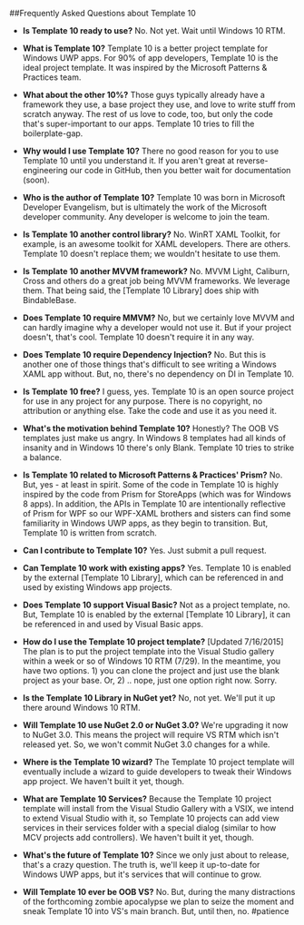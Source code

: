 ##Frequently Asked Questions about Template 10

* **Is Template 10 ready to use?** No. Not yet. Wait until Windows 10 RTM.

* **What is Template 10?** Template 10 is a better project template for Windows UWP apps. For 90% of app developers, Template 10 is the ideal project template. It was inspired by the Microsoft Patterns & Practices team.  

* **What about the other 10%?** Those guys typically already have a framework they use, a base project they use, and love to write stuff from scratch anyway. The rest of us love to code, too, but only the code that's super-important to our apps. Template 10 tries to fill the boilerplate-gap. 

* **Why would I use Template 10?** There no good reason for you to use Template 10 until you understand it. If you aren't great at reverse-engineering our code in GitHub, then you better wait for documentation (soon).

* **Who is the author of Template 10?** Template 10 was born in Microsoft Developer Evangelism, but is ultimately the work of the Microsoft developer community. Any developer is welcome to join the team. 

* **Is Template 10 another control library?** No. WinRT XAML Toolkit, for example, is an awesome toolkit for XAML developers. There are others. Template 10 doesn't replace them; we wouldn't hesitate to use them. 

* **Is Template 10 another MVVM framework?** No. MVVM Light, Caliburn, Cross and others do a great job being MVVM frameworks. We leverage them. That being said, the [Template 10 Library] does ship with BindableBase.

* **Does Template 10 require MMVM?** No, but we certainly love MVVM and can hardly imagine why a developer would not use it. But if your project doesn't, that's cool. Template 10 doesn't require it in any way.

* **Does Template 10 require Dependency Injection?** No. But this is another one of those things that's difficult to see writing a Windows XAML app without. But, no, there's no dependency on DI in Template 10.

* **Is Template 10 free?** I guess, yes. Template 10 is an open source project for use in any project for any purpose. There is no copyright, no attribution or anything else. Take the code and use it as you need it.

* **What's the motivation behind Template 10?** Honestly? The OOB VS templates just make us angry. In Windows 8 templates had all kinds of insanity and in Windows 10 there's only Blank. Template 10 tries to strike a balance. 

* **Is Template 10 related to Microsoft Patterns & Practices' Prism?** No. But, yes - at least in spirit. Some of the code in Template 10 is highly inspired by the code from Prism for StoreApps (which was for Windows 8 apps). In addition, the APIs in Template 10 are intentionally reflective of Prism for WPF so our WPF-XAML brothers and sisters can find some familiarity in Windows UWP apps, as they begin to transition. But, Template 10 is written from scratch.

* **Can I contribute to Template 10?** Yes. Just submit a pull request. 

* **Can Template 10 work with existing apps?** Yes. Template 10 is enabled by the external [Template 10 Library], which can be referenced in and used by existing Windows app projects. 

* **Does Template 10 support Visual Basic?** Not as a project template, no. But, Template 10 is enabled by the external [Template 10 Library], it can be referenced in and used by Visual Basic apps.

* **How do I use the Template 10 project template?** [Updated 7/16/2015] The plan is to put the project template into the Visual Studio gallery within a week or so of Windows 10 RTM (7/29). In the meantime, you have two options. 1) you can clone the project and just use the blank project as your base. Or, 2) .. nope, just one option right now. Sorry. 

* **Is the Template 10 Library in NuGet yet?** No, not yet. We'll put it up there around Windows 10 RTM.

* **Will Template 10 use NuGet 2.0 or NuGet 3.0?** We're upgrading it now to NuGet 3.0. This means the project will require VS RTM which isn't released yet. So, we won't commit NuGet 3.0 changes for a while.

* **Where is the Template 10 wizard?** The Template 10 project template will eventually include a wizard to guide developers to tweak their Windows app project. We haven't built it yet, though.

* **What are Template 10 Services?** Because the Template 10 project template will install from the Visual Studio Gallery with a VSIX, we intend to extend Visual Studio with it, so Template 10 projects can add view services in their services folder with a special dialog (similar to how MCV projects add controllers). We haven't built it yet, though.

* **What's the future of Template 10?** Since we only just about to release, that's a crazy question. The truth is, we'll keep it up-to-date for Windows UWP apps, but it's services that will continue to grow.

* **Will Template 10 ever be OOB VS?** No. But, during the many distractions of the forthcoming zombie apocalypse we plan to seize the moment and sneak Template 10 into VS's main branch. But, until then, no. #patience